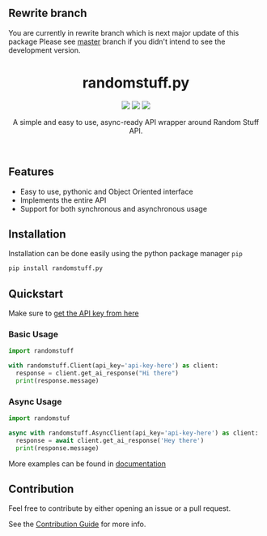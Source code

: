 ## Rewrite branch
You are currently in rewrite branch which is next major update of this package  Please see [master](https://github.com/nerdguyahmad/randomstuff.py/tree/master) branch if you didn't intend to see the development version.

<div>
  <h1 align='center'>
    randomstuff.py
  </h1>
</div>
<div>
  <p align='center'>
    <img src=https://img.shields.io/pypi/dm/randomstuff.py?color=success&label=PyPi%20Downloads&style=flat-square>
    <img src=https://img.shields.io/badge/Stable_Version-2.0.0-informational>
    <img src=https://img.shields.io/badge/Development_Version-2.5.0-informational>
  </p>
  <p align='center'>
    A simple and easy to use, async-ready API wrapper around Random Stuff API.
  </p>
</div>
<br>

## Features
- Easy to use, pythonic and Object Oriented interface
- Implements the entire API
- Support for both synchronous and asynchronous usage

## Installation
Installation can be done easily using the python package manager `pip`
```bash
pip install randomstuff.py
```

## Quickstart
Make sure to [get the API key from here](https://api.pgamerx.com/register)

### Basic Usage
```py
import randomstuff

with randomstuff.Client(api_key='api-key-here') as client:
  response = client.get_ai_response("Hi there")
  print(response.message)
```

### Async Usage
```py
import randomstuf

async with randomstuff.AsyncClient(api_key='api-key-here') as client:
  response = await client.get_ai_response('Hey there')
  print(response.message)
```
More examples can be found in [documentation](https://nerdguyahmad.github.io/randomstuff/examples)
  
## Contribution
Feel free to contribute by either opening an issue or a pull request.

See the [Contribution Guide](.github/CONTRIBUTING.MD) for more info.
